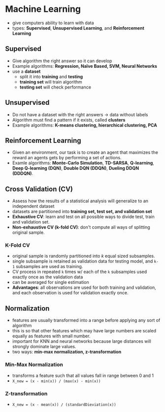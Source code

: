 # Machine Learning
- give computers ability to learn with data
- types: __Supervised__, __Unsupervised Learning__, and __Reinforcement Learning__

## Supervised
- Give algorithm the right answer so it can develop
- Example algorithms: __Regression, Naïve Based, SVM, Neural Networks__
- use a __dataset__
  - split it into __training__ and __testing__
  - __training set__ will train algorithm
  - __testing set__ will check performance

## Unsupervised
- Do not have a dataset with the right answers -> data without labels
- Algorithm must find a pattern if it exists, called __clusters__
- Example algorithms: __K-means clustering, hierarchical clustering, PCA__

## Reinforcement Learning
- Given an environment, our task is to create an agent that maximizes the reward an agents gets by performing a set of actions. 
- Examle algorithms: __Monte-Carlo Simulation__, __TD-SARSA__, __Q-learning__, __Deep Q-learning (DQN)__, __Double DQN (DDQN)__, __Dueling DDQN (DDDQN)__. 

## Cross Validation (CV)
- Assess how the results of a statistical analysis will generalize to an independent dataset
- datasets are partitioned into __training set, test set, and validation set__
- __Exhaustive CV__: learn and test on all possible ways to divide test, train and validation set.
- __Non-exhaustive CV (k-fold CV)__: don't compute all ways of splitting original sample.

### K-Fold CV
- original sample is randomly partitioned into _k_ equal sized subsamples.
- single subsample is retained as validation data for testing model, and `k-1` subsamples are used as training.
- CV process in repeated `k` times w/ each of the `k` subsamples used exactly once as the validation data
- can be averaged for single estimation
- __Advantages__: all observations are used for both training and validation, and each observation is used for validation exactly once.

## Normalization
- features are usually transformed into a range before applying any sort of algorithm
- this is so that other features which may have large numbers are scaled equally as features with small number.
- important for KNN and neural networks because large distances will strongly dominate large values.
- two ways: __min-max normalization, z-transformation__

### Min-Max Normalization
- transforms a feature such that all values fall in range between 0 and 1
- `X_new = (x - min(x)) / (max(x) - min(x))`

### Z-transformation
- `X_new = (x - mean(x)) / (standardDieviation(x))`
